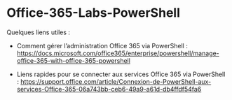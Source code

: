 # Office-365-Labs-PowerShell

Quelques liens utiles :

- Comment gérer l’administration Office 365 via PowerShell : https://docs.microsoft.com/office365/enterprise/powershell/manage-office-365-with-office-365-powershell

- Liens rapides pour se connecter aux services Office 365 via PowerShell : https://support.office.com/article/Connexion-de-PowerShell-aux-services-Office-365-06a743bb-ceb6-49a9-a61d-db4ffdf54fa6
